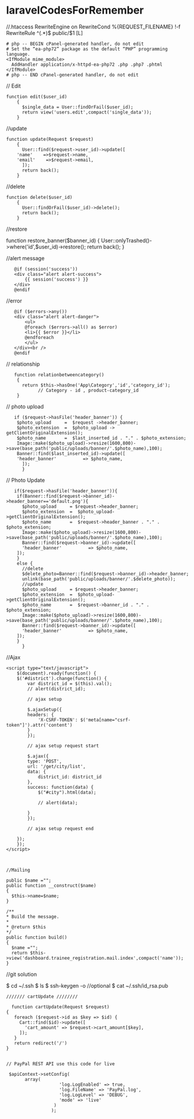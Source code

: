 # laravelCodesForRemember

//.htaccess
<IfModule mod_rewrite.c>
RewriteEngine on
RewriteCond %{REQUEST_FILENAME} !-f
RewriteRule ^(.\*)$ public/$1 [L]
</IfModule>

    # php -- BEGIN cPanel-generated handler, do not edit
    # Set the “ea-php72” package as the default “PHP” programming language.
    <IfModule mime_module>
      AddHandler application/x-httpd-ea-php72 .php .php7 .phtml
    </IfModule>
    # php -- END cPanel-generated handler, do not edit

// Edit

    function edit($user_id)
        {
          $single_data = User::findOrFail($user_id);
          return view('users.edit',compact('single_data'));
        }

//update

    function update(Request $request)
        {
          User::find($request->user_id)->update([
    	'name'    =>$request->name,
    	'email'    =>$request->email,
          ]);
          return back();
        }

//delete

    function delete($user_id)
        {
          User::findOrFail($user_id)->delete();
          return back();
        }

//restore

function restore_banner($banner_id)
      {
      User::onlyTrashed()->where('id',$user_id)->restore();
return back();
}

//alert message

       @if (session('success'))
       <div class="alert alert-success">
           {{ session('success') }}
       </div>
       @endif

//error

       @if ($errors->any())
       <div class="alert alert-danger">
           <ul>
    	   @foreach ($errors->all() as $error)
    	   <li>{{ $error }}</li>
    	   @endforeach
           </ul>
       </div><br />
       @endif

// relationship

       function relationbetweencategory()
        {
          return $this->hasOne('App\Category','id','category_id');
    			// Category - id , product-category_id
        }

// photo upload

       if ($request->hasFile('header_banner')) {
    	$photo_upload     =  $request ->header_banner;
    	$photo_extension  =  $photo_upload -> getClientOriginalExtension();
    	$photo_name       =  $last_inserted_id . "." . $photo_extension;
    	Image::make($photo_upload)->resize(1600,800)->save(base_path('public/uploads/banner/'.$photo_name),100);
    	Banner::find($last_inserted_id)->update([
    	'header_banner'          => $photo_name,
          ]);
          }

// Photo Update

       if($request->hasFile('header_banner')){
    	if(Banner::find($request->banner_id)->header_banner=='default.png'){
    	  $photo_upload     = $request->header_banner;
    	  $photo_extension  =  $photo_upload->getClientOriginalExtension();
    	  $photo_name       =  $request->header_banner . "." . $photo_extension;
    	  Image::make($photo_upload)->resize(1600,800)->save(base_path('public/uploads/banner/'.$photo_name),100);
    	  Banner::find($request->banner_id)->update([
    	  'header_banner'          => $photo_name,
    	]);
    	}
    	else {
    	  //delete
    	  $delete_photo=Banner::find($request->banner_id)->header_banner;
    	  unlink(base_path('public/uploads/banner/'.$delete_photo));
    	  //update
    	  $photo_upload     = $request->header_banner;
    	  $photo_extension  =  $photo_upload->getClientOriginalExtension();
    	  $photo_name       =  $request->banner_id . "." . $photo_extension;
    	  Image::make($photo_upload)->resize(1600,800)->save(base_path('public/uploads/banner/'.$photo_name),100);
    	  Banner::find($request->banner_id)->update([
    	  'header_banner'          => $photo_name,
    	]);
    	}
          }

//Ajax

    <script type="text/javascript">
        $(document).ready(function() {
    	$('#district').change(function() {
    	    var district_id = $(this).val();
    	    // alert(district_id);

    	    // ajax setup

    	    $.ajaxSetup({
    		headers: {
    		    'X-CSRF-TOKEN': $('meta[name="csrf-token"]').attr('content')
    		}
    	    });

    	    // ajax setup request start

    	    $.ajax({
    		type: 'POST',
    		url: '/get/city/list',
    		data: {
    		    district_id: district_id
    		},
    		success: function(data) {
    		    $("#city").html(data);

    		    // alert(data);

    		}
    	    });

    	    // ajax setup request end

    	});
        });
    </script>



    //Mailing

    public $name ="";
    public function __construct($name)
    {
      $this->name=$name;
    }

    /**
    * Build the message.
    *
    * @return $this
    */
    public function build()
    {
      $name ="";
      return $this->view('dashboard.trainee_registration.mail.index',compact('name'));
    }

//git solution

$ cd ~/.ssh
	$ ls
$ ssh-keygen -o
	//optional
	$ cat ~/.ssh/id_rsa.pub

    /////// cartUpdate ////////

      function cartUpdate(Request $request)
    {
       foreach ($request->id as $key => $id) {
         Cart::find($id)->update([
           'cart_amount' => $request->cart_amount[$key],
         ]);
       }
       return redirect('/')
    }
    
    
    // PayPal REST API use this code for live 
    
     $apiContext->setConfig(
           array(
                        'log.LogEnabled' => true,
                        'log.FileName' => 'PayPal.log',
                        'log.LogLevel' => 'DEBUG',
                        'mode' => 'live'
                      )
                     );

